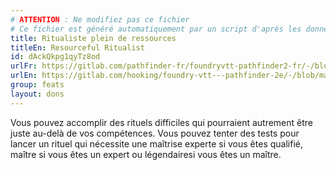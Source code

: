 ```yaml
---
# ATTENTION : Ne modifiez pas ce fichier
# Ce fichier est généré automatiquement par un script d'après les données du module Foundry VTT officiel et de sa traduction
title: Ritualiste plein de ressources
titleEn: Resourceful Ritualist
id: dAckQkpg1qyTz8od
urlFr: https://gitlab.com/pathfinder-fr/foundryvtt-pathfinder2-fr/-/blob/master/data/feats/dAckQkpg1qyTz8od.htm
urlEn: https://gitlab.com/hooking/foundry-vtt---pathfinder-2e/-/blob/master/packs/data/feats.db/resourceful-ritualist.json
group: feats
layout: dons
---
```

Vous pouvez accomplir des rituels difficiles qui pourraient autrement être juste au-delà de vos compétences. Vous pouvez tenter des tests pour lancer un rituel qui nécessite une maîtrise experte si vous êtes qualifié, maître si vous êtes un expert ou légendairesi vous êtes un maître.



